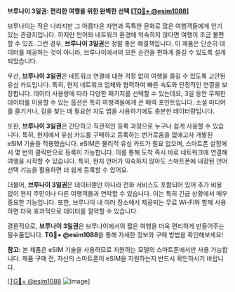**브루나이 3일권: 편리한 여행을 위한 완벽한 선택 [[TG💪+ @esim1088](https://t.me/s/esim1088)]**

브루나이는 작은 나라지만 그 아름다운 자연과 독특한 문화로 많은 여행객들에게 인기 있는 관광지입니다. 하지만 언어와 네트워크 환경에 익숙하지 않다면 여행이 조금 불편할 수 있죠. 그런 경우, **브루나이 3일권**은 정말 좋은 해결책입니다. 이 제품은 단순히 데이터를 제공하는 것이 아니라, 브루나이에서의 모든 순간을 편하게 즐길 수 있도록 설계되었습니다.

우선, **브루나이 3일권**은 네트워크 연결에 대한 걱정 없이 여행을 즐길 수 있도록 고안된 유심 카드입니다. 특히, 현지 네트워크 업체와 협력하여 빠른 속도와 안정적인 연결을 보장합니다. 데이터 사용량에 따라 다양한 패키지를 선택할 수 있는데요, 3일 동안 무제한 데이터를 이용할 수 있는 옵션은 특히 여행객들에게 큰 매력 포인트입니다. 소셜 미디어를 즐기거나, 길을 찾는 데 필요한 지도 앱을 사용하기에도 충분한 데이터량입니다.

또한, **브루나이 3일권**은 간단하고 직관적인 등록 과정으로 누구나 쉽게 사용할 수 있습니다. 특히, 현지에서 유심 카드를 구매하고 등록하는 번거로움을 없애고자 개발된 eSIM 기술을 적용했습니다. eSIM은 물리적 유심 카드가 필요 없으며, 스마트폰 설정에서 몇 번의 클릭만으로 등록이 가능합니다. 이를 통해 도착 즉시 바로 네트워크에 연결해 여행을 시작할 수 있습니다. 특히, 현지 언어가 익숙하지 않아도 스마트폰에 내장된 언어 선택 기능을 활용하면 더 쉽게 등록할 수 있어요.

더불어, **브루나이 3일권**은 데이터뿐만 아니라 전화 서비스도 포함되어 있어 추가 비용 없이 현지 주민이나 다른 여행객들과 연락할 수 있습니다. 이는 특히 긴급 상황에서 매우 중요한 기능입니다. 또한, 브루나이 내 여러 장소에서 제공되는 무료 Wi-Fi와 함께 사용하면 더욱 효과적으로 데이터를 절약할 수 있습니다.

결론적으로, **브루나이 3일권**은 브루나이에서의 짧은 여행을 더욱 편리하게 만들어주는 필수품입니다. **TG💪+ @esim1088**을 통해 자세한 정보와 구매 방법을 확인해보세요! 

**참고:** 본 제품은 eSIM 기술을 사용하므로 지원하는 모델의 스마트폰에서만 사용 가능합니다. 제품 구매 전, 자신의 스마트폰이 eSIM을 지원하는지 반드시 확인하시기 바랍니다. 

[[TG💪+ @esim1088](https://t.me/s/esim1088) ![Image](https://i.postimg.cc/Y0z9fWf4/image.png)]